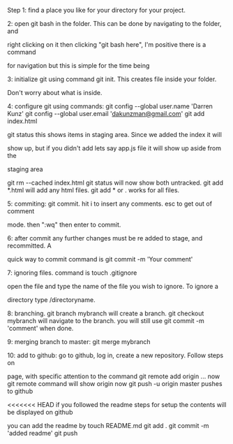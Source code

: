 Step 1: find a place you like for your directory for your project.

2: open git bash in the folder. This can be done by navigating to the folder, and 

right clicking on it then clicking "git bash here", I'm positive there is a command 

for navigation but this is simple for the time being

3: initialize git using command git init. This creates file inside your folder. 

Don't worry about what is inside.

4: configure git using commands: git config --global user.name 'Darren Kunz'
git config --global user.email 'dakunzman@gmail.com'
git add index.html

git status       this shows items in staging area. Since we added the index it will 

show up, but if you didn't add lets say app.js file it will show up aside from the 

staging area

git rm --cached index.html
git status will now show both untracked.
git add *.html will add any html files. git add * or . works for all files. 

5: commiting: git commit. hit i to insert any comments. esc to get out of comment 

mode. then ":wq" then enter to commit.

6: after commit any further changes must be re added to stage, and recommitted. A 

quick way to commit command is
git commit -m 'Your comment'

7: ignoring files. command is
touch .gitignore

open the file and type the name of the file you wish to ignore. To ignore a 

directory type /directoryname.

8: branching. 
git branch mybranch    will create a branch.
git checkout mybranch      will navigate to the branch.
you will still use git commit -m 'comment' when done.

9: merging branch to master:
git merge mybranch

10: add to github: go to github, log in, create a new repository. Follow steps on 

page, with specific attention to the command git remote add origin ...
now git remote command will show origin
now git push -u origin master   pushes to github

<<<<<<< HEAD
if you followed the readme steps for setup the contents will be displayed on github

you can add the readme by touch README.md
git add .
git commit -m 'added readme'
git push